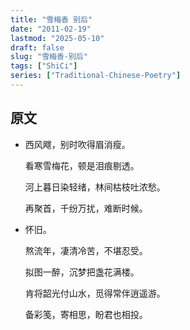 ```yaml
---
title: "雪梅香 别后"
date: "2011-02-19"
lastmod: "2025-05-10"
draft: false
slug: "雪梅香-别后"
tags: ["ShiCi"]
series: ["Traditional-Chinese-Poetry"]
---
```


## 原文

* 西风飕，别时吹得眉消瘦。
  
  看寒雪梅花，顿是泪痕剔透。
  
  河上暮日染轻绪，林间枯枝吐浓愁。
  
  再聚首，千纷万扰，难断时候。
  
* 怀旧。

  熬流年，凄清冷苦，不堪忍受。
  
  拟图一醉，沉梦把盏花满楼。
  
  肯将韶光付山水，觅得常伴逍遥游。
  
  备彩笺，寄相思，盼君也相投。
  